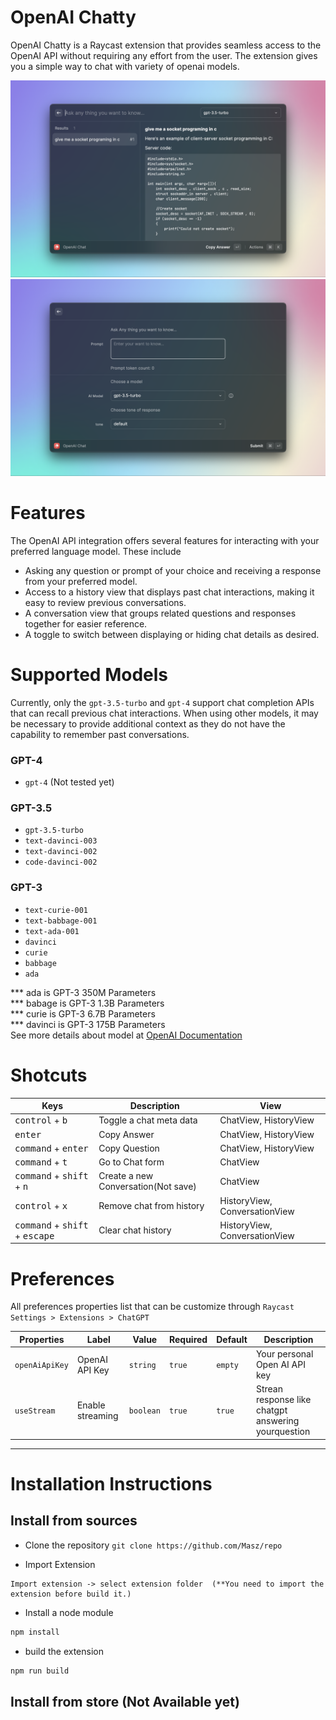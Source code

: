 # OpenAI Chatty
OpenAI Chatty is a Raycast extension that provides seamless access to the OpenAI API without requiring any effort from the user.
The extension gives you a simple way to chat with variety of openai models.

![Chat view](metadata/openai_chatty-2.png)
![Form view](metadata/openai_chatty-6.png)



# Features
The OpenAI API integration offers several features for interacting with your preferred language model. These include

- Asking any question or prompt of your choice and receiving a response from your preferred model.
- Access to a history view that displays past chat interactions, making it easy to review previous conversations.
- A conversation view that groups related questions and responses together for easier reference.
- A toggle to switch between displaying or hiding chat details as desired.

# Supported Models

Currently, only the `gpt-3.5-turbo` and `gpt-4` support chat completion APIs that can recall previous chat interactions. When using other models, it may be necessary to provide additional context as they do not have the capability to remember past conversations.


### GPT-4

- `gpt-4` (Not tested yet)

### GPT-3.5

- `gpt-3.5-turbo`
- `text-davinci-003`
- `text-davinci-002`
- `code-davinci-002`

### GPT-3

- `text-curie-001`
- `text-babbage-001`
- `text-ada-001`
- `davinci`
- `curie`
- `babbage`
- `ada`

*** ada is GPT-3 350M Parameters <br/>
*** babage is GPT-3 1.3B Parameters <br/>
*** curie is GPT-3 6.7B Parameters <br/>
*** davinci is GPT-3 175B Parameters<br/>
See more details about model at [OpenAI Documentation](https://platform.openai.com/docs/introduction)

# Shotcuts

| Keys                                                      | Description                         | View                          |
| ---------------------------------------------------       | ----------------------------------- | ----------------------------- |
| <kbd>control</kbd> + <kbd>b</kbd>                         | Toggle a chat meta data             | ChatView, HistoryView         |
| <kbd>enter</kbd>                                          | Copy Answer                         | ChatView, HistoryView         |
| <kbd>command</kbd> + <kbd>enter</kbd>                     | Copy Question                       | ChatView, HistoryView         |
| <kbd>command</kbd> + <kbd>t</kbd>                         | Go to Chat form                     | ChatView                      |
| <kbd>command</kbd> + <kbd>shift</kbd> + <kbd>n</kbd>      | Create a new Conversation(Not save) | ChatView                      |
| <kbd>control</kbd> +  <kbd>x</kbd>                        | Remove chat from history            | HistoryView, ConversationView |
| <kbd>command</kbd> + <kbd>shift</kbd> + <kbd>escape</kbd> | Clear chat history                  | HistoryView, ConversationView |

# Preferences

All preferences properties list that can be customize through `Raycast Settings > Extensions > ChatGPT`

| Properties     | Label            | Value     | Required | Default | Description                                         |
| -------------- | ---------------- | --------- | -------- | ------- | --------------------------------------------------- |
| `openAiApiKey` | OpenAI API Key   | `string`  | `true`   | `empty` | Your personal Open AI API key                       |
| `useStream`    | Enable streaming | `boolean` | `true`   | `true`  | Strean response like chatgpt answering yourquestion |

---

# Installation Instructions

## Install from sources

- Clone the repository
```git clone https://github.com/Masz/repo```

- Import Extension 
```
Import extension -> select extension folder  (**You need to import the extension before build it.)
```

- Install a node module 
```bash
npm install 
```

- build the extension
```bash
npm run build
```

## Install from store (Not Available yet)
        
    